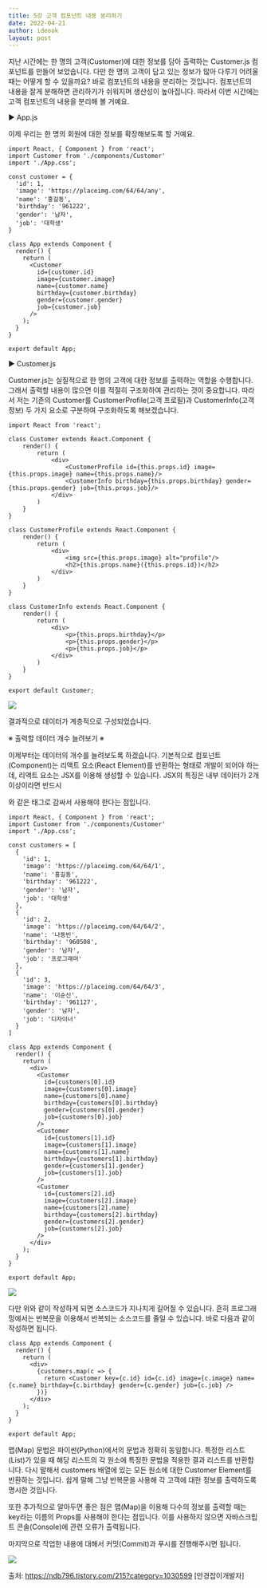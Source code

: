 ```yaml
---
title: 5강 고객 컴포넌트 내용 분리하기
date: 2022-04-21
author: ideook
layout: post
---
```


지난 시간에는 한 명의 고객(Customer)에 대한 정보를 담아 출력하는 Customer.js 컴포넌트를 만들어 보았습니다. 다만 한 명의 고객이 담고 있는 정보가 많아 다루기 어려울 때는 어떻게 할 수 있을까요? 바로 컴포넌트의 내용을 분리하는 것입니다. 컴포넌트의 내용을 잘게 분해하면 관리하기가 쉬워지며 생산성이 높아집니다. 따라서 이번 시간에는 고객 컴포넌트의 내용을 분리해 볼 거예요.

▶ App.js

이제 우리는 한 명의 회원에 대한 정보를 확장해보도록 할 거예요.

```
import React, { Component } from 'react';
import Customer from './components/Customer'
import './App.css';

const customer = {
  'id': 1,
  'image': 'https://placeimg.com/64/64/any',
  'name': '홍길동',
  'birthday': '961222',
  'gender': '남자',
  'job': '대학생'
}

class App extends Component {
  render() {
    return (
      <Customer
        id={customer.id}
        image={customer.image}
        name={customer.name}
        birthday={customer.birthday}
        gender={customer.gender}
        job={customer.job}
      />
    );
  }
}

export default App;
```

▶ Customer.js

Customer.js는 실질적으로 한 명의 고객에 대한 정보를 출력하는 역할을 수행합니다. 그래서 출력할 내용이 많으면 이를 적절히 구조화하여 관리하는 것이 중요합니다. 따라서 저는 기존의 Customer를 CustomerProfile(고객 프로필)과 CustomerInfo(고객 정보) 두 가지 요소로 구분하여 구조화하도록 해보겠습니다.

```
import React from 'react';

class Customer extends React.Component {
    render() {
        return (
            <div>
                <CustomerProfile id={this.props.id} image={this.props.image} name={this.props.name}/>
                <CustomerInfo birthday={this.props.birthday} gender={this.props.gender} job={this.props.job}/>
            </div>
        )
    }
}

class CustomerProfile extends React.Component {
    render() {
        return (
            <div>
                <img src={this.props.image} alt="profile"/>
                <h2>{this.props.name}({this.props.id})</h2>
            </div>
        )
    }
}

class CustomerInfo extends React.Component {
    render() {
        return (
            <div>
                <p>{this.props.birthday}</p>
                <p>{this.props.gender}</p>
                <p>{this.props.job}</p>
            </div>
        )
    }
}

export default Customer;
```

![](../../images/2022-04-21-11-27-37.png)

결과적으로 데이터가 계층적으로 구성되었습니다.

※ 출력할 데이터 개수 늘려보기 ※

이제부터는 데이터의 개수를 늘려보도록 하겠습니다. 기본적으로 컴포넌트(Component)는 리액트 요소(React Element)를 반환하는 형태로 개발이 되어야 하는데, 리액트 요소는 JSX를 이용해 생성할 수 있습니다. JSX의 특징은 내부 데이터가 2개 이상이라면 반드시 <div>와 같은 태그로 감싸서 사용해야 한다는 점입니다.

```
import React, { Component } from 'react';
import Customer from './components/Customer'
import './App.css';

const customers = [
  {
    'id': 1,
    'image': 'https://placeimg.com/64/64/1',
    'name': '홍길동',
    'birthday': '961222',
    'gender': '남자',
    'job': '대학생'
  },
  {
    'id': 2,
    'image': 'https://placeimg.com/64/64/2',
    'name': '나동빈',
    'birthday': '960508',
    'gender': '남자',
    'job': '프로그래머'
  },
  {
    'id': 3,
    'image': 'https://placeimg.com/64/64/3',
    'name': '이순신',
    'birthday': '961127',
    'gender': '남자',
    'job': '디자이너'
  }
]

class App extends Component {
  render() {
    return (
      <div>
        <Customer
          id={customers[0].id}
          image={customers[0].image}
          name={customers[0].name}
          birthday={customers[0].birthday}
          gender={customers[0].gender}
          job={customers[0].job}
        />
        <Customer
          id={customers[1].id}
          image={customers[1].image}
          name={customers[1].name}
          birthday={customers[1].birthday}
          gender={customers[1].gender}
          job={customers[1].job}
        />
        <Customer
          id={customers[2].id}
          image={customers[2].image}
          name={customers[2].name}
          birthday={customers[2].birthday}
          gender={customers[2].gender}
          job={customers[2].job}
        />
      </div>
    );
  }
}

export default App;
```

![](../../images/2022-04-21-11-28-01.png)

다만 위와 같이 작성하게 되면 소스코드가 지나치게 길어질 수 있습니다. 흔히 프로그래밍에서는 반복문을 이용해서 반복되는 소스코드를 줄일 수 있습니다. 바로 다음과 같이 작성하면 됩니다.

```
class App extends Component {
  render() {
    return (
      <div>
        {customers.map(c => {
          return <Customer key={c.id} id={c.id} image={c.image} name={c.name} birthday={c.birthday} gender={c.gender} job={c.job} />
        })}
      </div>
    );
  }
}

export default App;
```

맵(Map) 문법은 파이썬(Python)에서의 문법과 정확히 동일합니다. 특정한 리스트(List)가 있을 때 해당 리스트의 각 원소에 특정한 문법을 적용한 결과 리스트를 반환합니다. 다시 말해서 customers 배열에 있는 모든 원소에 대한 Customer Element를 반환하는 것입니다. 쉽게 말해 그냥 반복문을 사용해 각 고객에 대한 정보를 출력하도록 명시한 것입니다.

또한 추가적으로 알아두면 좋은 점은 맵(Map)을 이용해 다수의 정보를 출력할 때는 key라는 이름의 Props를 사용해야 한다는 점입니다. 이를 사용하지 않으면 자바스크립트 콘솔(Console)에 관련 오류가 출력됩니다.

마지막으로 작업한 내용에 대해서 커밋(Commit)과 푸시를 진행해주시면 됩니다.

![](../../images/2022-04-21-11-28-12.png)

출처: https://ndb796.tistory.com/215?category=1030599 [안경잡이개발자]
